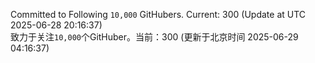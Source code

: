 Committed to Following `10,000` GitHubers. Current: <!-- FOLLOWING_COUNT -->300<!-- FOLLOWING_COUNT --> (Update at UTC <!-- LAST_UPDATED -->2025-06-28 20:16:37<!-- LAST_UPDATED -->)<br>
致力于关注`10,000`个GitHuber。当前：<!-- FOLLOWING_COUNT -->300<!-- FOLLOWING_COUNT --> (更新于北京时间 <!-- LAST_UPDATED_CST -->2025-06-29 04:16:37<!-- LAST_UPDATED_CST -->)
